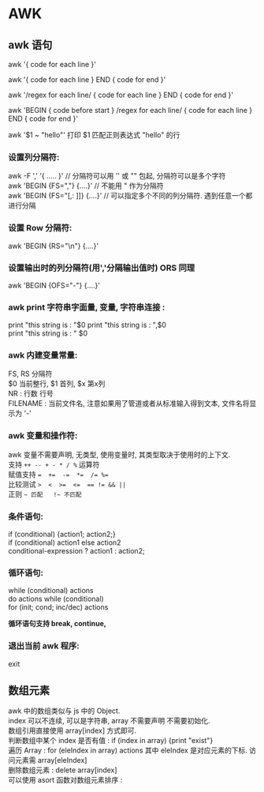 AWK
========

## awk 语句
awk '{ code for each line }'    

awk '{ code for each line } END { code for end }'

awk '/regex for each line/ { code for each line } END { code for end }'

awk 'BEGIN { code before start } /regex for each line/ { code for each line } END { code for end }'

awk '$1 ~ "hello"' 打印 $1 匹配正则表达式 "hello" 的行

### 设置列分隔符:     
awk -F ',' '{ .....  }'   // 分隔符可以用 '' 或 "" 包起, 分隔符可以是多个字符    
awk 'BEGIN {FS=","} {....}'  // 不能用 " 作为分隔符    
awk 'BEGIN {FS="[,: ]]} {....}'   // 可以指定多个不同的列分隔符. 遇到任意一个都进行分隔

### 设置 Row 分隔符:   
awk 'BEGIN {RS="\n"} {....}'  

### 设置输出时的列分隔符(用','分隔输出值时)  ORS 同理
awk 'BEGIN {OFS="-"} {....}'  


### awk print 字符串字面量, 变量, 字符串连接 :     
print "this string is : "$0     
print "this string is : ",$0     
print "this string is : " $0    

### awk 内建变量常量:   
FS, RS 分隔符    
$0 当前整行, $1 首列, $x 第x列   
NR : 行数 行号    
FILENAME : 当前文件名, 注意如果用了管道或者从标准输入得到文本, 文件名将显示为 '-'   

### awk 变量和操作符:    
awk 变量不需要声明, 无类型, 使用变量时, 其类型取决于使用时的上下文.   
支持 `++ -- + - * / %` 运算符   
赋值支持  `=  +=  -=  *=  /= %=`    
比较测试  `>  <  >=  <=  == != && || `   
正则  `~ 匹配   !~ 不匹配`

### 条件语句:     
if (conditional) {action1; action2;}    
if (conditional) action1 else action2    
conditional-expression ? action1 : action2;    

### 循环语句:   
while (conditional)  actions    
do actions while (conditional)   
for (init; cond; inc/dec) actions    

**循环语句支持 break, continue,** 

### 退出当前 awk 程序:   
exit

## 数组元素
awk 中的数组类似与 js 中的 Object.    
index 可以不连续, 可以是字符串, array 不需要声明 不需要初始化.   
数组引用直接使用 array[index] 方式即可.   
判断数组中某个 index 是否有值 :  if (index in array) {print "exist"}      
遍历 Array :  for (eleIndex in array) actions   其中 eleIndex 是对应元素的下标. 访问元素需  array[eleIndex]    
删除数组元素 : delete array[index]   
可以使用 asort 函数对数组元素排序 :   


